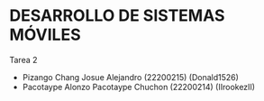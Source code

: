 # DESARROLLO DE SISTEMAS MÓVILES
Tarea 2 
- Pizango Chang Josue Alejandro  (22200215) (Donald1526)
- Pacotaype Alonzo Pacotaype Chuchon (22200214) (IIrookezII)
